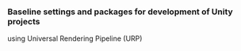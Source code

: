 <h3>Baseline settings and packages for development of Unity projects</h3>  
using Universal Rendering Pipeline (URP)
